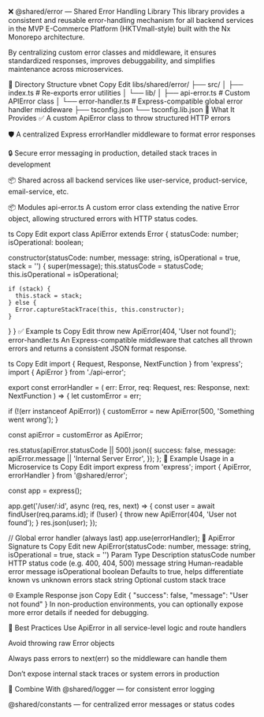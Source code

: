 ❌ @shared/error — Shared Error Handling Library
This library provides a consistent and reusable error-handling mechanism for all backend services in the MVP E-Commerce Platform (HKTVmall-style) built with the Nx Monorepo architecture.

By centralizing custom error classes and middleware, it ensures standardized responses, improves debuggability, and simplifies maintenance across microservices.

📁 Directory Structure
vbnet
Copy
Edit
libs/shared/error/
├── src/
│ ├── index.ts # Re-exports error utilities
│ └── lib/
│ ├── api-error.ts # Custom APIError class
│ └── error-handler.ts # Express-compatible global error handler middleware
├── tsconfig.json
└── tsconfig.lib.json
🚀 What It Provides
✅ A custom ApiError class to throw structured HTTP errors

🛡️ A centralized Express errorHandler middleware to format error responses

🔒 Secure error messaging in production, detailed stack traces in development

📦 Shared across all backend services like user-service, product-service, email-service, etc.

📦 Modules
api-error.ts
A custom error class extending the native Error object, allowing structured errors with HTTP status codes.

ts
Copy
Edit
export class ApiError extends Error {
statusCode: number;
isOperational: boolean;

constructor(statusCode: number, message: string, isOperational = true, stack = '') {
super(message);
this.statusCode = statusCode;
this.isOperational = isOperational;

    if (stack) {
      this.stack = stack;
    } else {
      Error.captureStackTrace(this, this.constructor);
    }

}
}
✅ Example
ts
Copy
Edit
throw new ApiError(404, 'User not found');
error-handler.ts
An Express-compatible middleware that catches all thrown errors and returns a consistent JSON format response.

ts
Copy
Edit
import { Request, Response, NextFunction } from 'express';
import { ApiError } from './api-error';

export const errorHandler = (
err: Error,
req: Request,
res: Response,
next: NextFunction
) => {
let customError = err;

if (!(err instanceof ApiError)) {
customError = new ApiError(500, 'Something went wrong');
}

const apiError = customError as ApiError;

res.status(apiError.statusCode || 500).json({
success: false,
message: apiError.message || 'Internal Server Error',
});
};
🧪 Example Usage in a Microservice
ts
Copy
Edit
import express from 'express';
import { ApiError, errorHandler } from '@shared/error';

const app = express();

app.get('/user/:id', async (req, res, next) => {
const user = await findUser(req.params.id);
if (!user) {
throw new ApiError(404, 'User not found');
}
res.json(user);
});

// Global error handler (always last)
app.use(errorHandler);
🧱 ApiError Signature
ts
Copy
Edit
new ApiError(statusCode: number, message: string, isOperational = true, stack = '')
Param Type Description
statusCode number HTTP status code (e.g. 400, 404, 500)
message string Human-readable error message
isOperational boolean Defaults to true, helps differentiate known vs unknown errors
stack string Optional custom stack trace

🌐 Example Response
json
Copy
Edit
{
"success": false,
"message": "User not found"
}
In non-production environments, you can optionally expose more error details if needed for debugging.

🧠 Best Practices
Use ApiError in all service-level logic and route handlers

Avoid throwing raw Error objects

Always pass errors to next(err) so the middleware can handle them

Don’t expose internal stack traces or system errors in production

🧰 Combine With
@shared/logger — for consistent error logging

@shared/constants — for centralized error messages or status codes
